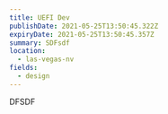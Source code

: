 ```yaml
---
title: UEFI Dev
publishDate: 2021-05-25T13:50:45.322Z
expiryDate: 2021-05-25T13:50:45.357Z
summary: SDFsdf
location:
  - las-vegas-nv
fields:
  - design
---
```

DFSDF